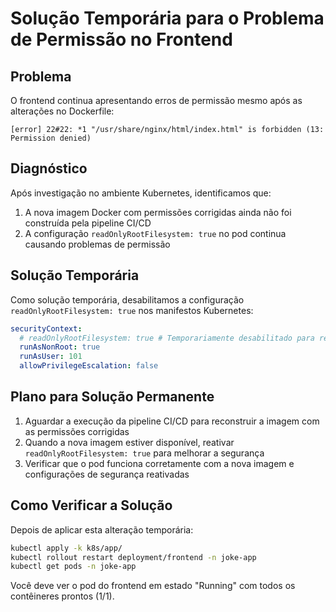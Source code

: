 # Solução Temporária para o Problema de Permissão no Frontend

## Problema

O frontend continua apresentando erros de permissão mesmo após as alterações no Dockerfile:

```
[error] 22#22: *1 "/usr/share/nginx/html/index.html" is forbidden (13: Permission denied)
```

## Diagnóstico

Após investigação no ambiente Kubernetes, identificamos que:

1. A nova imagem Docker com permissões corrigidas ainda não foi construída pela pipeline CI/CD
2. A configuração `readOnlyRootFilesystem: true` no pod continua causando problemas de permissão

## Solução Temporária

Como solução temporária, desabilitamos a configuração `readOnlyRootFilesystem: true` nos manifestos Kubernetes:

```yaml
securityContext:
  # readOnlyRootFilesystem: true # Temporariamente desabilitado para resolver problema de permissão
  runAsNonRoot: true
  runAsUser: 101
  allowPrivilegeEscalation: false
```

## Plano para Solução Permanente

1. Aguardar a execução da pipeline CI/CD para reconstruir a imagem com as permissões corrigidas
2. Quando a nova imagem estiver disponível, reativar `readOnlyRootFilesystem: true` para melhorar a segurança
3. Verificar que o pod funciona corretamente com a nova imagem e configurações de segurança reativadas

## Como Verificar a Solução

Depois de aplicar esta alteração temporária:

```bash
kubectl apply -k k8s/app/
kubectl rollout restart deployment/frontend -n joke-app
kubectl get pods -n joke-app
```

Você deve ver o pod do frontend em estado "Running" com todos os contêineres prontos (1/1).
